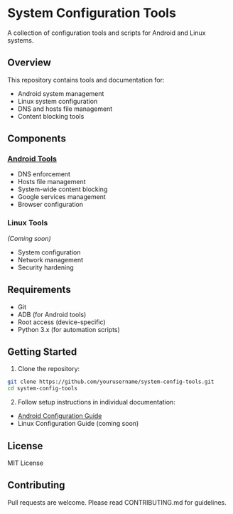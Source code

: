 # System Configuration Tools

A collection of configuration tools and scripts for Android and Linux systems.

## Overview
This repository contains tools and documentation for:
- Android system management
- Linux system configuration
- DNS and hosts file management
- Content blocking tools

## Components

### [Android Tools](android.md)
- DNS enforcement
- Hosts file management
- System-wide content blocking
- Google services management
- Browser configuration

### Linux Tools
*(Coming soon)*
- System configuration
- Network management
- Security hardening

## Requirements
- Git
- ADB (for Android tools)
- Root access (device-specific)
- Python 3.x (for automation scripts)

## Getting Started
1. Clone the repository:
```bash
git clone https://github.com/yourusername/system-config-tools.git
cd system-config-tools
```

2. Follow setup instructions in individual documentation:
- [Android Configuration Guide](android.md)
- Linux Configuration Guide (coming soon)

## License
MIT License

## Contributing
Pull requests are welcome. Please read CONTRIBUTING.md for guidelines.